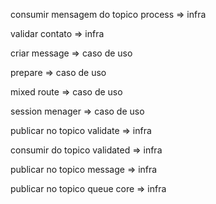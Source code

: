 consumir mensagem do topico process => infra

validar contato => infra

criar message => caso de uso

prepare => caso de uso

mixed route => caso de uso

session menager => caso de uso

publicar no topico validate => infra

consumir do topico validated => infra

publicar no topico message => infra

publicar no topico queue core => infra